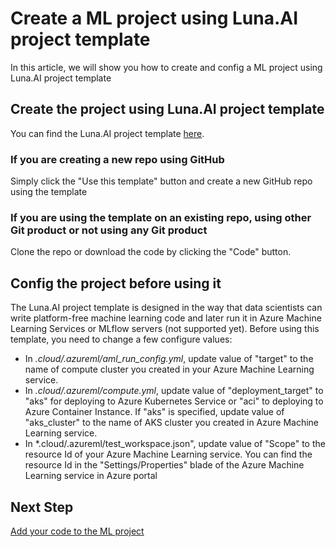 # Create a ML project using Luna.AI project template

In this article, we will show you how to create and config a ML project using Luna.AI project template

## Create the project using Luna.AI project template

You can find the Luna.AI project template [here](https://github.com/Azure/LunaAIProjectTemplate).

### If you are creating a new repo using GitHub

Simply click the "Use this template" button and create a new GitHub repo using the template

### If you are using the template on an existing repo, using other Git product or not using any Git product

Clone the repo or download the code by clicking the "Code" button.

## Config the project before using it

The Luna.AI project template is designed in the way that data scientists can write platform-free machine learning code and later run it in Azure Machine Learning Services or MLflow servers (not supported yet). Before using this template, you need to change a few configure values:

- In *.cloud/.azureml/aml_run_config.yml*, update value of "target" to the name of compute cluster you created in your Azure Machine Learning service.
- In *.cloud/.azureml/compute.yml*, update value of "deployment_target" to "aks" for deploying to Azure Kubernetes Service or "aci" to deploying to Azure Container Instance. If "aks" is specified, update value of "aks_cluster" to the name of AKS cluster you created in Azure Machine Learning service.
- In *.cloud/.azureml/test_workspace.json", update value of "Scope" to the resource Id of your Azure Machine Learning service. You can find the resource Id in the "Settings/Properties" blade of the Azure Machine Learning service in Azure portal

## Next Step

[Add your code to the ML project](./add-ml-code.md)
